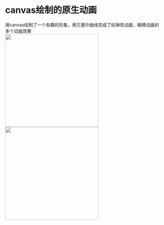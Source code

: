 # canvas绘制的原生动画
用canvas绘制了一个有趣的形象，用贝塞尔曲线完成了如弹性动画，眼睛动画的多个动画效果
<br>
<img src = "/home/cuiqiang/925783570.jpg" width="300px"></src>
<img src="/home/cuiqiang/1039692920.jpg"  width="300px"></src>
